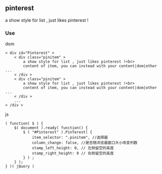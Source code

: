 ## pinterest

a show style for list , just likes pinterest !

### Use

  dom

    < div id="Pinterest" >
        < div class="pinitem" >
            a show style for list , just likes pinterest !<br>
            content of item, you can instead with your content|dom|other ...
        < /div >
        < div class="pinitem" >
            a show style for list , just likes pinterest !<br>
            content of item, you can instead with your content|dom|other ...
        < /div >
        ...
    < /div >


  js

    ( function( $ ) {
        $( document ).ready( function() {
            $ ( "#Pinterest" ).PinTerest( {
                item_selector: ".pinitem", //选择器
                column_change: false, //是否随浏览器窗口大小改变列数
                stamp_left_height: 0, // 左侧留空的高度
                stamp_right_height: 0 // 右侧留空的高度
            } ) ;
        } );
    } )( jQuery )
